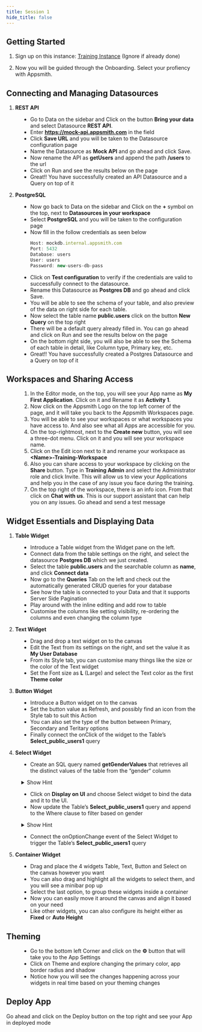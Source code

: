 ```yaml
---
title: Session 1
hide_title: false
---
```


<!-- vale off -->

## Getting Started

1. Sign up on this instance: [Training Instance](https://training.app.appsmith.com/user/signup) (Ignore if already done)

2. Now you will be guided through the Onboarding. Select your profiency with Appsmith.

##  Connecting and Managing Datasources
1. **REST API**
<dd>

* Go to Data on the sidebar and Click on the button **Bring your data** and select Datasource **REST API**.
* Enter **https://mock-api.appsmith.com** in the field
* Click **Save URL** and you will be taken to the Datasource configuration page
* Name the Datasource as **Mock API** and go ahead and click Save.
* Now rename the API as **getUsers** and append the path **/users** to the url 
* Click on Run and see the results below on the page
* Great!! You have successfully created an API Datasource and a Query on top of it

</dd>

2. **PostgreSQL**
<dd>

* Now go back to Data on the sidebar and Click on the **+** symbol on the top, next to **Datasources in your workspace**
* Select **PostgreSQL** and you will be taken to the configuration page
* Now fill in the follow credentials as seen below
    ```jsx
    Host: mockdb.internal.appsmith.com
    Port: 5432
    Database: users
    User: users
    Password: new-users-db-pass
    ```
* Click on **Test configuration** to verify if the credentials are valid to successfully connect to the datasource.
* Rename this Datasource as **Postgres DB** and go ahead and click Save.
* You will be able to see the schema of your table, and also preview of the data on right side for each table.
* Now select the table name **public.users** click on the button **New Query** on the top right
* There will be a default query already filled in. You can go ahead and click on Run and see the results below on the page
* On the bottom right side, you will also be able to see the Schema of each table in detail, like Column type, Primary key, etc.
* Great!! You have successfully created a Postgres Datasource and a Query on top of it

</dd>

## Workspaces and Sharing Access

<dd>

1. In the Editor mode, on the top, you will see your App name as **My First Application**. Click on it and Rename it as **Activity 1**.
2. Now click on the Appsmith Logo on the top left corner of the page, and it will take you back to the Appsmith Workspaces page.
3. You will be able to see your workspaces or what workspaces you have access to. And also see what all Apps are accessible for you.
4. On the top-rightmost, next to the **Create new** button, you will see a three-dot menu. Click on it and you will see your workspace name.
5. Click on the Edit icon next to it and rename your workspace as **\<Name\>-Training-Workspace**
6. Also you can share access to your workspace by clicking on the **Share** button. Type in **Training Admin** and select the Administrator role and click Invite. This will allow us to view your Applications and help you in the case of any issue you face during the training.
7. On the top right of the workspace, there is an info icon. From that click on **Chat with us**. This is our support assistant that can help you on any issues. Go ahead and send a test message

</dd>

## Widget Essentials and Displaying Data

1. **Table Widget**

<dd>

* Introduce a Table widget from the Widget pane on the left.
* Connect data from the table settings on the right, and select the datasource **Postgres DB** which we just created.
* Select the table **public.users** and the searchable column as **name**, and click **Connect data**
* Now go to the **Queries** Tab on the left and check out the automatically generated CRUD queries for your database
* See how the table is connected to your Data and that it supports Server Side Pagination
* Play around with the inline editing and add row to table
* Customise the columns like setting visibility, re-ordering the columns and even changing the column type

</dd>

2. **Text Widget**

<dd>

* Drag and drop a text widget on to the canvas
* Edit the Text from its settings on the right, and set the value it as **My User Database**
* From its Style tab, you can customise many things like the size or the color of the Text widget
* Set the Font size as **L** (Large) and select the Text color as the first **Theme color**

</dd>

3. **Button Widget**

<dd>

* Introduce a Button widget on to the canvas
* Set the button value as Refresh, and possibly find an icon from the Style tab to suit this Action
* You can also set the type of the button between Primary, Secondary and Teritary options
* Finally connect the onClick of the widget to the Table’s **Select_public_users1** query

</dd>

4. **Select Widget**

<dd>

* Create an SQL query named **getGenderValues** that retrieves all the distinct values of the table from the “gender“ column
<details>
  <summary>Show Hint</summary>
  <div>
    ```jsx
    Select DISTINCT(gender) from public.users
    ```
  </div>
</details>

* Click on **Display on UI** and choose Select widget to bind the data and it to the UI.
* Now update the Table’s **Select_public_users1** query and append to the Where clause to filter based on gender
<details>
  <summary>Show Hint</summary>
  <div>
    ```jsx
    WHERE “name” ilike ‘%{{Table1.searchText}}%’
    AND “gender” ilike '{{Select1.selectedOptionValue}}%'
    ```
  </div>
</details>

* Connect the onOptionChange event of the Select Widget to trigger the Table’s **Select_public_users1** query

</dd>

5. **Container Widget**

<dd>

* Drag and place the 4 widgets Table, Text, Button and Select on the canvas however you want
* You can also drag and highlight all the widgets to select them, and you will see a minibar pop up
* Select the last option, to group these widgets inside a container
* Now you can easily move it around the canvas and align it based on your need
* Like other widgets, you can also configure its height either as **Fixed** or **Auto Height**

</dd>

## Theming

<dd>

* Go to the bottom left Corner and click on the **:gear:** button that will take you to the App Settings
* Click on Theme and explore changing the primary color, app border radius and shadow
* Notice how you will see the changes happening across your widgets in real time based on your theming changes

</dd>

## Deploy App
Go ahead and click on the Deploy button on the top right and see your App in deployed mode